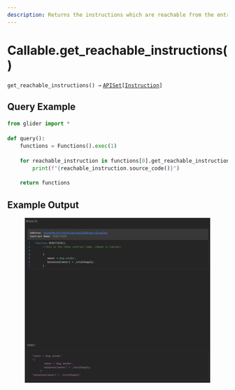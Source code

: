 ```yaml
---
description: Returns the instructions which are reachable from the entry node
---
```


# Callable.get\_reachable\_instructions()

`get_reachable_instructions() →` [`APISet`](../iterables/apiset.md)`[`[`Instruction`](../instruction/)`]`

## Query Example

```python
from glider import *

def query():
    functions = Functions().exec(1) 
  
    for reachable_instruction in functions[0].get_reachable_instructions():
        print(f"{reachable_instruction.source_code()}")

    return functions
```

## Example Output

<figure><img src="../../.gitbook/assets/image (1) (1) (1) (1) (1) (1) (1) (1) (1) (1) (1) (1) (1) (1).png" alt=""><figcaption></figcaption></figure>
